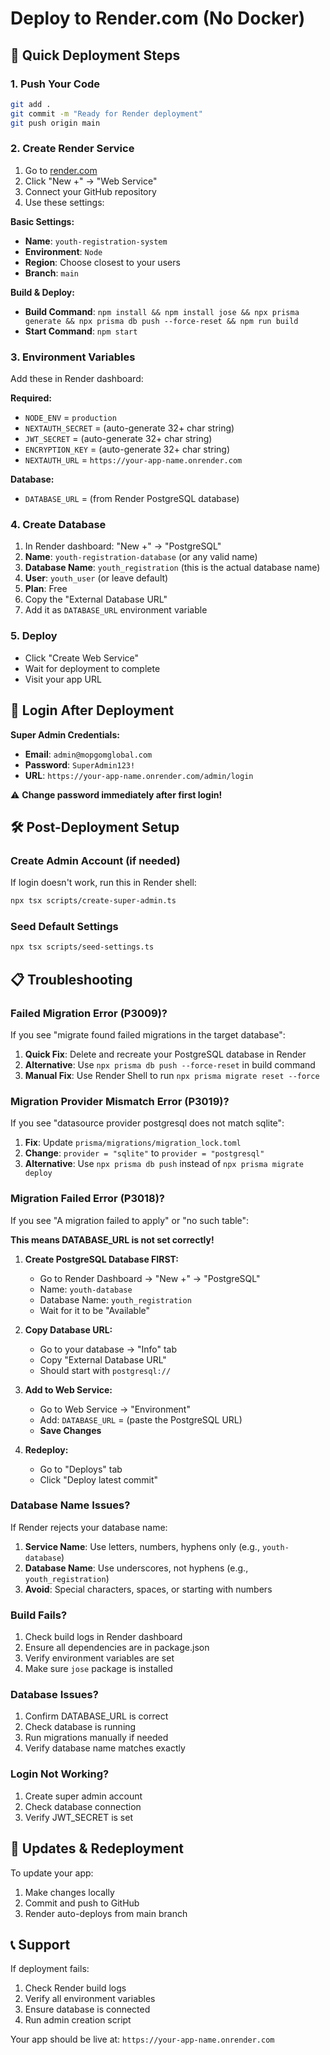 # Deploy to Render.com (No Docker)

## 🚀 Quick Deployment Steps

### 1. Push Your Code
```bash
git add .
git commit -m "Ready for Render deployment"
git push origin main
```

### 2. Create Render Service
1. Go to [render.com](https://render.com)
2. Click "New +" → "Web Service"
3. Connect your GitHub repository
4. Use these settings:

**Basic Settings:**
- **Name**: `youth-registration-system`
- **Environment**: `Node`
- **Region**: Choose closest to your users
- **Branch**: `main`

**Build & Deploy:**
- **Build Command**: `npm install && npm install jose && npx prisma generate && npx prisma db push --force-reset && npm run build`
- **Start Command**: `npm start`

### 3. Environment Variables
Add these in Render dashboard:

**Required:**
- `NODE_ENV` = `production`
- `NEXTAUTH_SECRET` = (auto-generate 32+ char string)
- `JWT_SECRET` = (auto-generate 32+ char string)
- `ENCRYPTION_KEY` = (auto-generate 32+ char string)
- `NEXTAUTH_URL` = `https://your-app-name.onrender.com`

**Database:**
- `DATABASE_URL` = (from Render PostgreSQL database)

### 4. Create Database
1. In Render dashboard: "New +" → "PostgreSQL"
2. **Name**: `youth-registration-database` (or any valid name)
3. **Database Name**: `youth_registration` (this is the actual database name)
4. **User**: `youth_user` (or leave default)
5. **Plan**: Free
6. Copy the "External Database URL"
7. Add it as `DATABASE_URL` environment variable

### 5. Deploy
- Click "Create Web Service"
- Wait for deployment to complete
- Visit your app URL

## 🔐 Login After Deployment

**Super Admin Credentials:**
- **Email**: `admin@mopgomglobal.com`
- **Password**: `SuperAdmin123!`
- **URL**: `https://your-app-name.onrender.com/admin/login`

⚠️ **Change password immediately after first login!**

## 🛠️ Post-Deployment Setup

### Create Admin Account (if needed)
If login doesn't work, run this in Render shell:
```bash
npx tsx scripts/create-super-admin.ts
```

### Seed Default Settings
```bash
npx tsx scripts/seed-settings.ts
```

## 📋 Troubleshooting

### Failed Migration Error (P3009)?
If you see "migrate found failed migrations in the target database":
1. **Quick Fix**: Delete and recreate your PostgreSQL database in Render
2. **Alternative**: Use `npx prisma db push --force-reset` in build command
3. **Manual Fix**: Use Render Shell to run `npx prisma migrate reset --force`

### Migration Provider Mismatch Error (P3019)?
If you see "datasource provider postgresql does not match sqlite":
1. **Fix**: Update `prisma/migrations/migration_lock.toml`
2. **Change**: `provider = "sqlite"` to `provider = "postgresql"`
3. **Alternative**: Use `npx prisma db push` instead of `npx prisma migrate deploy`

### Migration Failed Error (P3018)?
If you see "A migration failed to apply" or "no such table":

**This means DATABASE_URL is not set correctly!**

1. **Create PostgreSQL Database FIRST:**
   - Go to Render Dashboard → "New +" → "PostgreSQL"
   - Name: `youth-database`
   - Database Name: `youth_registration`
   - Wait for it to be "Available"

2. **Copy Database URL:**
   - Go to your database → "Info" tab
   - Copy "External Database URL"
   - Should start with `postgresql://`

3. **Add to Web Service:**
   - Go to Web Service → "Environment"
   - Add: `DATABASE_URL` = (paste the PostgreSQL URL)
   - **Save Changes**

4. **Redeploy:**
   - Go to "Deploys" tab
   - Click "Deploy latest commit"

### Database Name Issues?
If Render rejects your database name:
1. **Service Name**: Use letters, numbers, hyphens only (e.g., `youth-database`)
2. **Database Name**: Use underscores, not hyphens (e.g., `youth_registration`)
3. **Avoid**: Special characters, spaces, or starting with numbers

### Build Fails?
1. Check build logs in Render dashboard
2. Ensure all dependencies are in package.json
3. Verify environment variables are set
4. Make sure `jose` package is installed

### Database Issues?
1. Confirm DATABASE_URL is correct
2. Check database is running
3. Run migrations manually if needed
4. Verify database name matches exactly

### Login Not Working?
1. Create super admin account
2. Check database connection
3. Verify JWT_SECRET is set

## 🔄 Updates & Redeployment

To update your app:
1. Make changes locally
2. Commit and push to GitHub
3. Render auto-deploys from main branch

## 📞 Support

If deployment fails:
1. Check Render build logs
2. Verify all environment variables
3. Ensure database is connected
4. Run admin creation script

Your app should be live at: `https://your-app-name.onrender.com`
